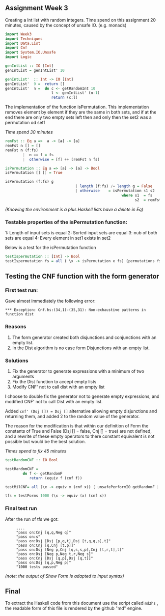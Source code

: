 ## Assignment Week 3

Creating a Int list with random integers. Time spend on this assignment 20 minutes, caused
by the concept of unsafe IO. (e.g. monads)

``` Haskell
import Week3
import Techniques 
import Data.List 
import Cnf
import System.IO.Unsafe
import Logic

genIntList :: IO [Int]
genIntList = genIntList' 10     

genIntList'  :: Int -> IO [Int]
genIntList'  0 =  return [] 
genIntList'  n =  do c <- getRandomInt 10
                     l <- genIntList' (n-1)
                     return (c:l)

```

The implementation of the function isPermutation. This implementation 
removes element by element if they are the same in both sets, and if at the end there are 
only two empty sets left then and only then the set2 was a permutation od set1 

*Time spend 30 minutes*
``` Haskell
remFst :: Eq a =>  a -> [a] -> [a]
remFst n [] = []
remFst n (f:fs) 
        |  n == f = fs
        |  otherwise = [f] ++ (remFst n fs)   

isPermutation :: Eq a => [a] -> [a] -> Bool
isPermutation [] [] = True

isPermutation (f:fs) g  
                                | length (f:fs) /= length g = False
                                | otherwise    = isPermutation s1 s2
                                                     where s1  = fs
                                                           s2  = remFst f g


```
*(Knowing the environment is a plus Haskell lists have a delete in Eq)*


### Testable properties of the isPermutation function:
1: Length of input sets is equal
2: Sorted input sets are equal
3: nub of both sets are equal
4: Every element in set1 exists in set2

Below is a test for the isPermutation function

``` Haskell
testIspermutation :: [Int] -> Bool
testIspermutation fs = all ( \x -> isPermutation x fs) (permutations fs) 
```

## Testing the CNF function with the form generator

### First test run:

Gave almost immediately the following error:

`*** Exception: Cnf.hs:(34,1)-(35,31): Non-exhaustive patterns in function dist`

### Reasons

1. The form generator created both disjunctions and conjunctions with an empty list.
2. In the Dist algorithm is no case form Disjunctions with an empty list.

### Solutions

1. Fix the generator to generate expressions with a minimum of two arguments
2. Fix the Dist function to accept empty lists 
3. Modify CNF' not to call dist with an empty list

I choose to double fix the generator not to generate empty expressions, and modified 
CNF' not to call Dist with an empty list.

Added `cnf' (Dsj []) = Dsj []` alternative allowing empty disjunctions and returning them,
and added 2 to the random value of the generator.

The reason for the modification is that within our definition of Form the constants of True
and False (Dsj [] = false, Cnj [] = true) are not defined, and a rewrite of these empty operators 
to there constant equivalent is not possible but would be the best solution. 

*Times spend to fix 45 minutes*

``` Haskell
testRandomCNF :: IO Bool

testRandomCNF = 
        do f <- getRandomF
           return (equiv f (cnf f))

testMilCNF= all (\x -> equiv x (cnf x)) [ unsafePerformIO getRandomF | x <- [1..1000]]

tfs = testForms 1000 (\x -> equiv (x) (cnf x)) 

```

### Final test run

After the run of tfs we got:

         ....
         "pass on:Cnj [q,q,Neg q]"
         "pass on:s"
         "pass on:Dsj [Dsj [p,q,t],Dsj [t,q,q,s],t]"
         "pass on:Cnj [q,Cnj [t,p]]"
         "pass on:Dsj [Neg p,Cnj [q,s,s,p],Cnj [t,r,t],t]"
         "pass on:Dsj [Neg p,Neg t,r,Neg s]"
         "pass on:Cnj [Dsj [q,p],Dsj [q,t]]"
         "pass on:Dsj [q,p,Neg p]"
         "1000 tests passed"


*(note: the output of Show Form is adapted to input syntax)*

## Final

To extract the Haskell code from this document use the script called `md2hs` , the 
readable form of this file is rendered by the github "md" engine.
